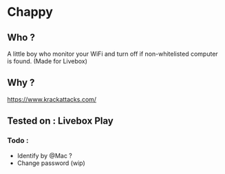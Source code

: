 # Chappy

## Who ?

A little boy who monitor your WiFi and turn off if non-whitelisted computer is found. (Made for Livebox)

## Why ?

https://www.krackattacks.com/

## Tested on : Livebox Play

### Todo :
- Identify by @Mac ?
- Change password (wip)
